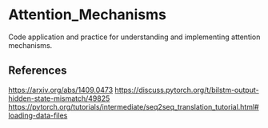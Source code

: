 # Attention_Mechanisms
Code application and practice for understanding and implementing attention mechanisms.
## References
https://arxiv.org/abs/1409.0473
https://discuss.pytorch.org/t/bilstm-output-hidden-state-mismatch/49825
https://pytorch.org/tutorials/intermediate/seq2seq_translation_tutorial.html#loading-data-files

